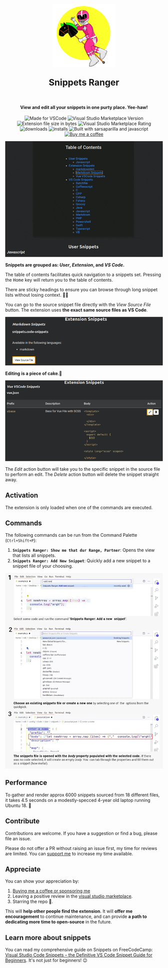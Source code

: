 <h1 align="center">
  <br>
    <img align="center" src="img/logo.png" width="200">
  <br>
	<br>
  Snippets Ranger
  <br>
  <br>
</h1>
<h4 align="center">View and edit all your snippets in one purty place. Yee-haw!</h4>

<p align="center">
<img src="https://img.shields.io/static/v1?logo=visual-studio-code&label=made%20for&message=VS%20Code&color=0000ff" alt="Made for VSCode">
<img src="https://img.shields.io/visual-studio-marketplace/v/robole.snippets-ranger?logo=visual-studio-code&color=0000ff" alt="Visual Studio Marketplace Version">
<img src="https://img.shields.io/static/v1?logo=visual-studio-code&label=size&message=65KB&color=0000ff"
alt="Extension file size in bytes">
<img src="https://img.shields.io/visual-studio-marketplace/r/robole.snippets-ranger?logo=visual-studio-code&color=0000ff" alt="Visual Studio Marketplace Rating">
<img src="https://img.shields.io/visual-studio-marketplace/d/robole.snippets-ranger?logo=visual-studio-code&color=0000ff" alt="downloads"/>
<img src="https://img.shields.io/visual-studio-marketplace/i/robole.snippets-ranger?logo=visual-studio-code&color=0000ff" alt="installs"/>
<img src="https://img.shields.io/static/v1?label=built%20with&message=sarsaparilla%20%26%20javascript&color=0000ff" alt="Built with sarsaparilla and javascript"/>
<a href="https://ko-fi.com/roboleary"><img src="https://img.shields.io/badge/Buy%20me%20a%20coffee-$4-orange?logo=buy-me-a-coffee" alt="Buy me a coffee"></a>
</p>

<p align="center">
<img src="img/screenshots/demo.gif" alt="demo"/>
</p>

**Snippets are grouped as: *User*, *Extension*, and *VS Code*.**

The table of contents facilitates quick navigation to a snippets set. Pressing the <kbd>Home</kbd> key will return you to the table of contents.

There are sticky headings to ensure you can browse through long snippet lists without losing context. 🦎🔝

You can go to the source snippet file directly with the *View Source File* button. The extension uses **the exact same source files as VS Code**.

![view source screenshot](img/screenshots/view-source.png)

**Editing is a piece of cake**.🍰

![view source screenshot](img/screenshots/edit.png)

The *Edit* action button will take you to the specific snippet in the source file to perform an edit. The *Delete* action button will delete the snippet straight away.

## Activation

The extension is only loaded when one of the commands are executed.

## Commands

The following commands can be run from the Command Palette (`Ctrl+Shift+P`):

1. **`Snippets Ranger: Show me that dur Range, Partner`**: Opens the view that lists all snippets.
1. **`Snippets Ranger: Add New Snippet`**: Quickly add a new snippet to a snippet file of your choosing.

![add new snippet](img/screenshots/add-new.webp)

## Performance

To gather and render approx 6000 snippets sourced from 18 different files, it takes 4.5 seconds on a modestly-specced 4-year old laptop running Ubuntu 18. 🚀

## Contribute

Contributions are welcome. If you have a suggestion or find a bug, please file an issue.

Please do not offer a PR without raising an issue first, my time for reviews are limited. You can [support me](https://ko-fi.com/roboleary) to increase my time available.

## Appreciate

You can show your appreciation by:
1. [Buying me a coffee or sponsoring me](https://ko-fi.com/roboleary)
1. Leaving a positive review in the [visual studio marketplace](https://marketplace.visualstudio.com/items?itemName=robole.snippets-ranger&ssr=false#review-details).
1. Starring the repo 🌟.

This will **help other people find the extension**. It will **offer me encouragement** to continue maintenance, and can provide **a path to dedicating more time to open-source** in the future.

## Learn more about snippets

You can read my comprehensive guide on Snippets on FreeCodeCamp: [Visual Studio Code Snippets – the Definitive VS Code Snippet Guide for Beginners](https://www.freecodecamp.org/news/definitive-guide-to-snippets-visual-studio-code/). It's not just for beginners! 😉
